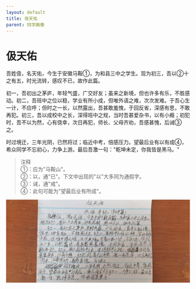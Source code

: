 ```yaml
---
layout: default
title: 伋天佑
parent: 同学画像
---
```


# 伋天佑

吾姓伋，名天佑，今生于安徽马鞍①，为和县三中之学生。现为初三，吾以②十之有五，时光流转，感叹不已，故作此篇。

初一，吾初出之茅庐，年轻气盛，广交好友；虽来之新境，但也许多有乐，不胜感动。初二，吾班中之位以稳，学业有所小成，但唯外语之难，次次发难。于吾心生一计，不应呼；但时之一长，以然露出，吾甚敢羞愧，于回反省，深感有思，不敢再犯。初三，吾以成校中之长，深得班中之规，当时吾甚爱杂书，以有小瘾；初犯时，吾不以为然，心有侥幸，次日再犯，师长、父母齐劝，吾感甚愧，后诫③之。

时过境迁，三年光阴，已然将过；临近中考，倍感压力。望最后业有以有成④，希众同学不忘初心，力争上游。最后吾激一句："乾坤未定，你我皆是黑马。"

> 注释  
> ①：应为"马鞍山"。  
> ②：以，通"已"。下文中出现的"以"大多同为通假字。  
> ③：诫，通"戒"。  
> ④：此句可能为"望最后业有所成"。

![伋天佑自我介绍](/photos/伋天佑.jpg)
